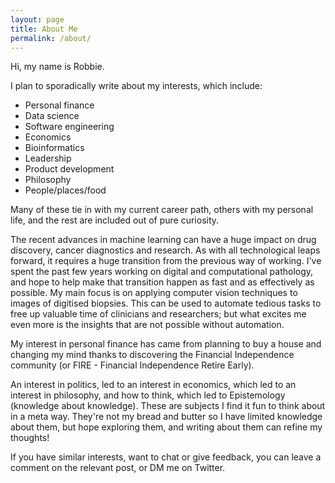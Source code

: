 ```yaml
---
layout: page
title: About Me
permalink: /about/
---
```


Hi, my name is Robbie.

I plan to sporadically write about my interests, which include:

- Personal finance
- Data science
- Software engineering
- Economics
- Bioinformatics
- Leadership
- Product development
- Philosophy
- People/places/food

Many of these tie in with my current career path, others with my personal life,
and the rest are included out of pure curiosity.

The recent advances in machine learning can have a huge impact on drug discovery, cancer diagnostics and research.
As with all technological leaps forward, it requires a huge transition from the previous way of working.
I've spent the past few years working on digital and computational pathology,
and hope to help make that transition happen as fast and as effectively as possible.
My main focus is on applying computer vision techniques to images of digitised biopsies.
This can be used to automate tedious tasks to free up valuable time of clinicians and researchers;
but what excites me even more is the insights that are not possible without automation.

My interest in personal finance has came from planning to buy a house and changing my mind
thanks to discovering the Financial Independence community (or FIRE - Financial Independence Retire Early).

An interest in politics, led to an interest in economics, which led to an interest in philosophy,
and how to think, which led to Epistemology (knowledge about knowledge).
These are subjects I find it fun to think about in a meta way.
They're not my bread and butter so I have limited knowledge about them, but hope exploring them,
and writing about them can refine my thoughts!

If you have similar interests, want to chat or give feedback, you can leave a comment on the relevant post,
or DM me on Twitter.
